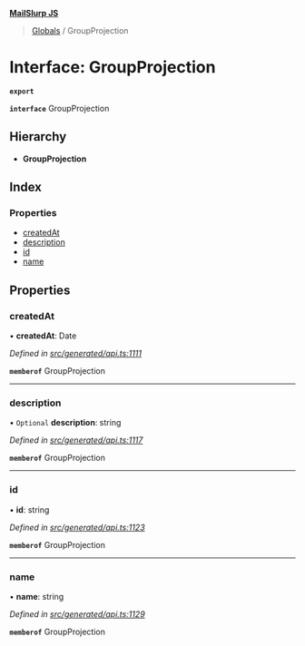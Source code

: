 **[MailSlurp JS](../README.md)**

> [Globals](../README.md) / GroupProjection

# Interface: GroupProjection

**`export`** 

**`interface`** GroupProjection

## Hierarchy

* **GroupProjection**

## Index

### Properties

* [createdAt](groupprojection.md#createdat)
* [description](groupprojection.md#description)
* [id](groupprojection.md#id)
* [name](groupprojection.md#name)

## Properties

### createdAt

•  **createdAt**: Date

*Defined in [src/generated/api.ts:1111](https://github.com/mailslurp/mailslurp-client/blob/ff09436/src/generated/api.ts#L1111)*

**`memberof`** GroupProjection

___

### description

• `Optional` **description**: string

*Defined in [src/generated/api.ts:1117](https://github.com/mailslurp/mailslurp-client/blob/ff09436/src/generated/api.ts#L1117)*

**`memberof`** GroupProjection

___

### id

•  **id**: string

*Defined in [src/generated/api.ts:1123](https://github.com/mailslurp/mailslurp-client/blob/ff09436/src/generated/api.ts#L1123)*

**`memberof`** GroupProjection

___

### name

•  **name**: string

*Defined in [src/generated/api.ts:1129](https://github.com/mailslurp/mailslurp-client/blob/ff09436/src/generated/api.ts#L1129)*

**`memberof`** GroupProjection
